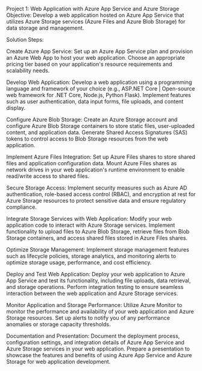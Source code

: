 Project 1: Web Application with Azure App Service and Azure Storage
Objective: Develop a web application hosted on Azure App Service that utilizes Azure Storage services (Azure Files and Azure Blob Storage) for data storage and management.

Solution Steps: 

Create Azure App Service: Set up an Azure App Service plan and provision an Azure Web App to host your web application. Choose an appropriate pricing tier based on your application's resource requirements and scalability needs.

Develop Web Application: Develop a web application using a programming language and framework of your choice (e.g., ASP.NET Core | Open-source web framework for .NET  Core, Node.js, Python Flask). Implement features such as user authentication, data input forms, file uploads, and content display. 

Configure Azure Blob Storage: Create an Azure Storage account and configure Azure Blob Storage containers to store static files, user-uploaded content, and application data. Generate Shared Access Signatures (SAS) tokens to control access to Blob Storage resources from the web application.

Implement Azure Files Integration: Set up Azure Files shares to store shared files and application configuration data. Mount Azure Files shares as network drives in your web application's runtime environment to enable read/write access to shared files.

Secure Storage Access: Implement security measures such as Azure AD authentication, role-based access control (RBAC), and encryption at rest for Azure Storage resources to protect sensitive data and ensure regulatory compliance. 

Integrate Storage Services with Web Application: Modify your web application code to interact with Azure Storage services. Implement functionality to upload files to Azure Blob Storage, retrieve files from Blob Storage containers, and access shared files stored in Azure Files shares.

Optimize Storage Management: Implement storage management features such as lifecycle policies, storage analytics, and monitoring alerts to optimize storage usage, performance, and cost efficiency. 

Deploy and Test Web Application: Deploy your web application to Azure App Service and test its functionality, including file uploads, data retrieval, and storage operations. Perform integration testing to ensure seamless interaction between the web application and Azure Storage services.

Monitor Application and Storage Performance: Utilize Azure Monitor to monitor the performance and availability of your web application and Azure Storage resources. Set up alerts to notify you of any performance anomalies or storage capacity thresholds.

 Documentation and Presentation: Document the deployment process, configuration settings, and integration details of Azure App Service and Azure Storage services in your web application. Prepare a presentation to showcase the features and benefits of using Azure App Service and Azure Storage for web application development.
